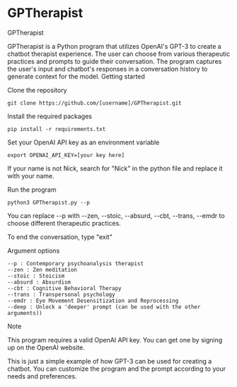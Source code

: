 # GPTherapist
GPTherapist

GPTherapist is a Python program that utilizes OpenAI's GPT-3 to create a chatbot therapist experience. The user can choose from various therapeutic practices and prompts to guide their conversation. The program captures the user's input and chatbot's responses in a conversation history to generate context for the model.
Getting started

Clone the repository

    git clone https://github.com/[username]/GPTherapist.git

Install the required packages

    pip install -r requirements.txt

Set your OpenAI API key as an environment variable

    export OPENAI_API_KEY=[your key here]

If your name is not Nick, search for "Nick" in the python file and replace it with your name.

Run the program

    python3 GPTherapist.py --p 

You can replace --p with --zen, --stoic, --absurd, --cbt, --trans, --emdr to choose different therapeutic practices.

To end the conversation, type "exit"

Argument options

    --p : Contemporary psychoanalysis therapist
    --zen : Zen meditation
    --stoic : Stoicism
    --absurd : Absurdism
    --cbt : Cognitive Behavioral Therapy
    --trans : Transpersonal psychology
    --emdr : Eye Movement Desensitization and Reprocessing
    --deep : Unlock a 'deeper' prompt (can be used with the other arguments))

Note

This program requires a valid OpenAI API key. You can get one by signing up on the OpenAI website.

This is just a simple example of how GPT-3 can be used for creating a chatbot. You can customize the program and the prompt according to your needs and preferences.